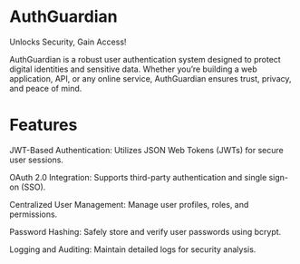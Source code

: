 # AuthGuardian

Unlocks Security, Gain Access!



AuthGuardian is a robust user authentication system designed to protect digital identities and sensitive data. Whether you’re building a web application, API, or any online service, AuthGuardian ensures trust, privacy, and peace of mind.

# Features

JWT-Based Authentication: Utilizes JSON Web Tokens (JWTs) for secure user sessions.

OAuth 2.0 Integration: Supports third-party authentication and single sign-on (SSO).

Centralized User Management: Manage user profiles, roles, and permissions.

Password Hashing: Safely store and verify user passwords using bcrypt.

Logging and Auditing: Maintain detailed logs for security analysis.
